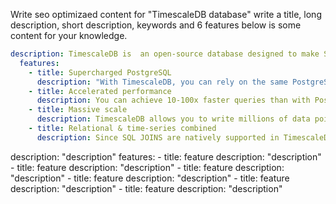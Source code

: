 Write seo optimizaed content for "TimescaleDB database" write a title, long description, short description, keywords and 6 features below is some content for your knowledge.

```yml
description: TimescaleDB is  an open-source database designed to make SQL scalable for time-series data. It is engineered up from PostgreSQL and packaged as a PostgreSQL extension, providing automatic partitioning across time and space (partitioning key), as well as full SQL support.
  features:
    - title: Supercharged PostgreSQL
      description: "With TimescaleDB, you can rely on the same PostgreSQL you're familiar with, with full SQL, rock-solid reliability, and a massive ecosystem."
    - title: Accelerated performance
      description: You can achieve 10-100x faster queries than with PostgreSQL, InfluxDB and MongoDB, and benefit from native optimizations for time-series.
    - title: Massive scale
      description: TimescaleDB allows you to write millions of data points per second per node. You can horizontally scale to petabytes, and need not worry about cardinality.
    - title: Relational & time-series combined
      description: Since SQL JOINS are natively supported in TimescaleDB, data from different sources can be combined at query time (e.g. combining relational data stored in PostgreSQL tables with time-series data stored in TimescaleDB hypertables). This ability to store relational data alongside time-series data enables developers to simplify their stack, potentially reducing complex polyglot architectures to a single operational analytical database. This enables you to build more powerful applications.
```

description: "description"
features: - title: feature
description: "description" - title: feature
description: "description" - title: feature
description: "description" - title: feature
description: "description" - title: feature
description: "description" - title: feature
description: "description"
